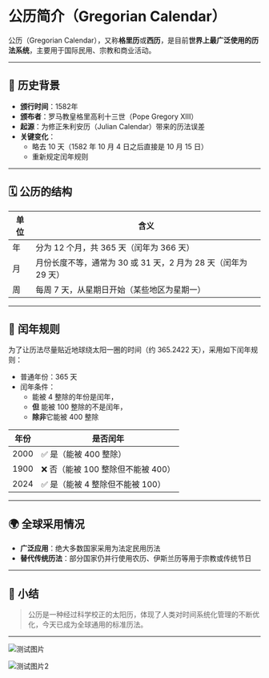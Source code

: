 # 公历简介（Gregorian Calendar）

公历（Gregorian Calendar），又称**格里历**或**西历**，是目前**世界上最广泛使用的历法系统**，主要用于国际民用、宗教和商业活动。

---

## 📜 历史背景

- **颁行时间**：1582年
- **颁布者**：罗马教皇格里高利十三世（Pope Gregory XIII）
- **起源**：为修正朱利安历（Julian Calendar）带来的历法误差
- **关键变化**：
  - 略去 10 天（1582 年 10 月 4 日之后直接是 10 月 15 日）
  - 重新规定闰年规则

---

## 🗓️ 公历的结构

| 单位 | 含义                                                           |
| ---- | -------------------------------------------------------------- |
| 年   | 分为 12 个月，共 365 天（闰年为 366 天）                       |
| 月   | 月份长度不等，通常为 30 或 31 天，2 月为 28 天（闰年为 29 天） |
| 周   | 每周 7 天，从星期日开始（某些地区为星期一）                    |

---

## 🔁 闰年规则

为了让历法尽量贴近地球绕太阳一圈的时间（约 365.2422 天），采用如下闰年规则：

- 普通年份：365 天
- 闰年条件：
  - 能被 4 整除的年份是闰年，
  - **但** 能被 100 整除的不是闰年，
  - **除非**它能被 400 整除

| 年份 | 是否闰年                           |
| ---- | ---------------------------------- |
| 2000 | ✅ 是（能被 400 整除）             |
| 1900 | ❌ 否（能被 100 整除但不能被 400） |
| 2024 | ✅ 是（能被 4 整除但不能被 100）   |

---

## 🌍 全球采用情况

- **广泛应用**：绝大多数国家采用为法定民用历法
- **替代传统历法**：部分国家仍并行使用农历、伊斯兰历等用于宗教或传统节日

---

## 🧠 小结

> 公历是一种经过科学校正的太阳历，体现了人类对时间系统化管理的不断优化，今天已成为全球通用的标准历法。

---

![测试图片](https://notion.lopop.top/113951609_p0.png)

![测试图片2](https://notion.lopop.top/cover.jpg)
